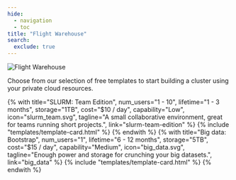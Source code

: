 ```yaml
---
hide:
  - navigation
  - toc
title: "Flight Warehouse"
search:
  exclude: true
---
```


<script src="https://kit.fontawesome.com/5d76af6daa.js" crossorigin="anonymous"></script>

<div class="no-tabs full-width-container">
  <div class="warehouse-header warehouse-main-header">
    <img
      alt="Flight Warehouse"
      class="template-icon"
      src="{{ config.site_url }}/assets/images/warehouse.svg"
    >
    <p class="warehouse-tagline tagline">
      Choose from our selection of free templates to start building a cluster using your private cloud resources.
    </p>
  </div>
</div>
<div id="warehouse" class="full-width-container">
  {% with title="SLURM: Team Edition", 
          num_users="1 - 10", 
          lifetime="1 - 3 months",
          storage="1TB", 
          cost="$10 / day",
          capability="Low",
          icon="slurm_team.svg",
          tagline="A small collaborative environment, great for teams running short projects.",
          link="slurm-team-edition"
  %}
    {% include "templates/template-card.html" %}
  {% endwith %}
  {% with title="Big data: Bootstrap", 
          num_users="1", 
          lifetime="6 - 12 months",
          storage="5TB", 
          cost="$15 / day",
          capability="Medium",
          icon="big_data.svg",
          tagline="Enough power and storage for crunching your big datasets.",
          link="big_data"
  %}
    {% include "templates/template-card.html" %}
  {% endwith %}
</div>
<h1></h1>